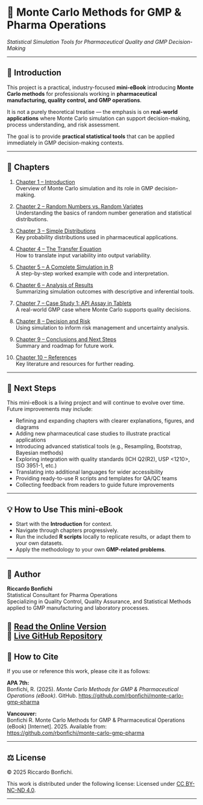 # 📘 Monte Carlo Methods for GMP & Pharma Operations  
_Statistical Simulation Tools for Pharmaceutical Quality and GMP Decision-Making_

---

## 📖 Introduction
This project is a practical, industry-focused **mini-eBook** introducing **Monte Carlo methods** for professionals working in **pharmaceutical manufacturing, quality control, and GMP operations**.  

It is not a purely theoretical treatise — the emphasis is on **real-world applications** where Monte Carlo simulation can support decision-making, process understanding, and risk assessment.

The goal is to provide **practical statistical tools** that can be applied immediately in GMP decision-making contexts.

---

## 📑 Chapters

1. [Chapter 1 – Introduction](chapters/chapter01_intro.md)  
   Overview of Monte Carlo simulation and its role in GMP decision-making.

2. [Chapter 2 – Random Numbers vs. Random Variates](chapters/chapter02_random-variates.md)  
   Understanding the basics of random number generation and statistical distributions.

3. [Chapter 3 – Simple Distributions](chapters/chapter03_distributions.md)  
   Key probability distributions used in pharmaceutical applications.

4. [Chapter 4 – The Transfer Equation](chapters/chapter04_transfer-equation.md)  
   How to translate input variability into output variability.

5. [Chapter 5 – A Complete Simulation in R](chapters/chapter05_full-simulation.md)  
   A step-by-step worked example with code and interpretation.

6. [Chapter 6 – Analysis of Results](chapters/chapter06_analysis.md)  
   Summarizing simulation outcomes with descriptive and inferential tools.

7. [Chapter 7 – Case Study 1: API Assay in Tablets](chapters/chapter07_case-pharma.md)  
   A real-world GMP case where Monte Carlo supports quality decisions.

8. [Chapter 8 – Decision and Risk](chapters/chapter08_decision-risk.md)  
   Using simulation to inform risk management and uncertainty analysis.

9. [Chapter 9 – Conclusions and Next Steps](chapters/chapter09_conclusions-nextsteps.md)  
   Summary and roadmap for future work.

10. [Chapter 10 – References](chapters/chapter10_references.md)  
    Key literature and resources for further reading.

---

## 🚀 Next Steps

This mini-eBook is a living project and will continue to evolve over time.
Future improvements may include:
- Refining and expanding chapters with clearer explanations, figures, and diagrams
- Adding new pharmaceutical case studies to illustrate practical applications
- Introducing advanced statistical tools (e.g., Resampling, Bootstrap, Bayesian methods)
- Exploring integration with quality standards (ICH Q2(R2), USP <1210>, ISO 3951-1, etc.)
- Translating into additional languages for wider accessibility
- Providing ready-to-use R scripts and templates for QA/QC teams
- Collecting feedback from readers to guide future improvements

---

## 💡 How to Use This mini-eBook
- Start with the **Introduction** for context.  
- Navigate through chapters progressively.  
- Run the included **R scripts** locally to replicate results, or adapt them to your own datasets.  
- Apply the methodology to your own **GMP-related problems**.  

---

## 👤 Author
**Riccardo Bonfichi**  
Statistical Consultant for Pharma Operations  
Specializing in Quality Control, Quality Assurance, and Statistical Methods applied to GMP manufacturing and laboratory processes.  

📌 [Read the Online Version](https://rbonfichi.github.io/monte-carlo-gmp-pharma/)  
📌 [Live GitHub Repository](https://github.com/rbonfichi/monte-carlo-gmp-pharma)
---

## 📖 How to Cite

If you use or reference this work, please cite it as follows:

**APA 7th:**  
Bonfichi, R. (2025). *Monte Carlo Methods for GMP & Pharmaceutical Operations (eBook)*. GitHub. https://github.com/rbonfichi/monte-carlo-gmp-pharma  

**Vancouver:**  
Bonfichi R. Monte Carlo Methods for GMP & Pharmaceutical Operations (eBook) [Internet]. 2025. Available from: https://github.com/rbonfichi/monte-carlo-gmp-pharma  

---

## ⚖️ License
© 2025 Riccardo Bonfichi.  

This work is distributed under the following license:
Licensed under [CC BY-NC-ND 4.0](https://creativecommons.org/licenses/by-nc-nd/4.0/).

---
